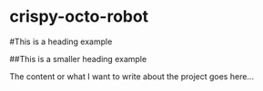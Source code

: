 # crispy-octo-robot

#This is a heading example

##This is a smaller heading example

The content or what I want to write about the project goes here...
